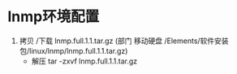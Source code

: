 # lnmp环境配置

1. 拷贝 /下载  lnmp.full.1.1.tar.gz      (部门 移动硬盘   /Elements/软件安装包/linux/lnmp/lnmp.full.1.1.tar.gz)
   * 解压 tar -zxvf lnmp.full.1.1.tar.gz

     


